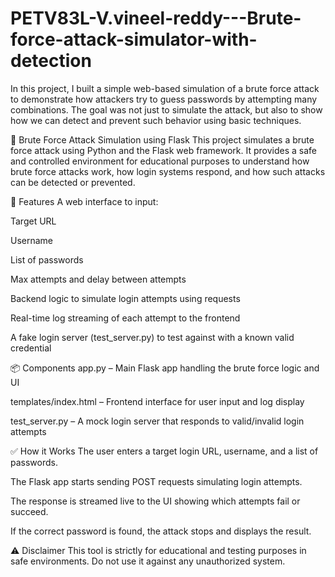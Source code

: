 # PETV83L-V.vineel-reddy---Brute-force-attack-simulator-with-detection
In this project, I built a simple web-based simulation of a brute force attack to demonstrate how attackers try to guess passwords by attempting many combinations. The goal was not just to simulate the attack, but also to show how we can detect and prevent such behavior using basic techniques.

🔐 Brute Force Attack Simulation using Flask This project simulates a brute force attack using Python and the Flask web framework. It provides a safe and controlled environment for educational purposes to understand how brute force attacks work, how login systems respond, and how such attacks can be detected or prevented.

🚀 Features A web interface to input:

Target URL

Username

List of passwords

Max attempts and delay between attempts

Backend logic to simulate login attempts using requests

Real-time log streaming of each attempt to the frontend

A fake login server (test_server.py) to test against with a known valid credential

📦 Components app.py – Main Flask app handling the brute force logic and UI

templates/index.html – Frontend interface for user input and log display

test_server.py – A mock login server that responds to valid/invalid login attempts

✅ How it Works The user enters a target login URL, username, and a list of passwords.

The Flask app starts sending POST requests simulating login attempts.

The response is streamed live to the UI showing which attempts fail or succeed.

If the correct password is found, the attack stops and displays the result.

⚠️ Disclaimer This tool is strictly for educational and testing purposes in safe environments. Do not use it against any unauthorized system.
